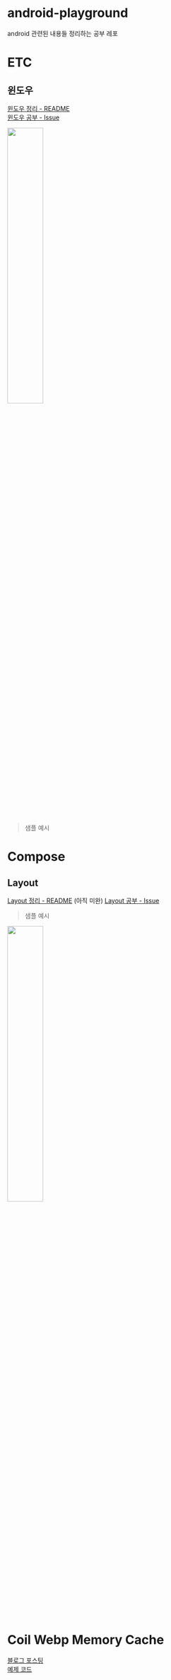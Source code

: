 # android-playground
android 관련된 내용들 정리하는 공부 레포

# ETC

## 윈도우

[윈도우 정리 - README](https://github.com/lee-ji-hoon/android-playground/tree/main/feature/window/src/main/java/com/sample/feature/window)  
[윈도우 공부 - Issue](https://github.com/lee-ji-hoon/android-playground/issues/1)

<img src="https://github.com/lee-ji-hoon/android-playground/assets/53300830/f7fae272-e9c1-40b3-ad1c-c960ebc5960a" width=40% />

> 샘플 예시


# Compose

## Layout

[Layout 정리 - README](https://github.com/lee-ji-hoon/android-playground/tree/main/feature/compose-layout/src/main/java/com/sample/feature/compose_layout) (아직 미완)
[Layout 공부 - Issue](https://github.com/lee-ji-hoon/android-playground/issues/3)

> 샘플 예시

<img src="https://github.com/lee-ji-hoon/android-playground/assets/53300830/18fd7f66-1698-4fe8-8660-7af599322a99" width=40% />

# Coil Webp Memory Cache

[블로그 포스팅](https://medium.com/@dlwlgns1240/coil-webp-gif-memory-cache-a6fa8c336f21)  
[예제 코드](https://github.com/lee-ji-hoon/android-deep-dive/tree/main/feature/coil/src/main/java/com/sample/feature/coil)

